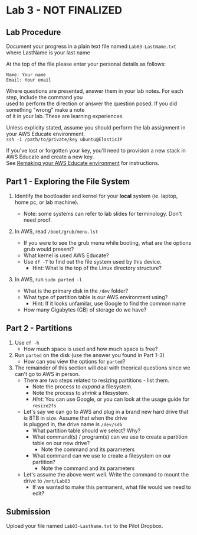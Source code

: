 # Lab 3 - NOT FINALIZED

## Lab Procedure
Document your progress in a plain text file named `Lab03-LastName.txt`  
where LastName is your last name

At the top of the file please enter your personal details as follows:
```
Name: Your name
Email: Your email

```

Where questions are presented, answer them in your lab notes.  For each step, include the command you  
used to perform the direction or answer the question posed.  If you did something "wrong" make a note  
of it in your lab.  These are learning experiences.

Unless explicity stated, assume you should perform the lab assignment in your AWS Educate environment.  
`ssh -i /path/to/private/key ubuntu@ElasticIP`  

If you've lost or forgotten your key, you'll need to provision a new stack in AWS Educate and create a new key.  
See [Remaking your AWS Educate environment](../../..) for instructions.

## Part 1 - Exploring the File System
1. Identify the bootloader and kernel for your **local** system (ie. laptop, home pc, or lab machine).
    * Note: some systems can refer to lab slides for terminology.  Don't need proof.

2. In AWS, read `/boot/grub/menu.lst`  
    * If you were to see the grub menu while booting, what are the options grub would present?  
    * What kernel is used AWS Educate?   
    * Use `df -T` to find out the file system used by this device.  
        * Hint: What is the top of the Linux directory structure?

3. In AWS, run `sudo parted -l`
    * What is the primary disk in the `/dev` folder?  
    * What type of partition table is our AWS environment using? 
        * Hint: If it looks unfamilar, use Google to find the common name
    * How many Gigabytes (GB) of storage do we have?

## Part 2 - Partitions
1. Use `df -h`
    * How much space is used and how much space is free?
2. Run `parted` on the disk (use the answer you found in Part 1-3)
    * How can you view the options for `parted`?
3. The remainder of this section will deal with theorical questions since we can't go to AWS in person.
    * There are two steps related to resizing partitions - list them.
        * Note the process to *expand* a filesystem.
        * Note the process to *shrink* a filesystem.
        * *Hint*: You can use Google, or you can look at the usage guide for `resize2fs`
    * Let's say we can go to AWS and plug in a brand new hard drive that is 8TB in size.  Assume that when the drive  
    is plugged in, the drive name is `/dev/sdb`
        * What partition table should we select?  Why?
        * What command(s) / program(s) can we use to create a partition table on our new drive? 
            * Note the command and its parameters
        * What command can we use to create a filesystem on our partition?
            * Note the command and its parameters
    * Let's assume the above went well.  Write the command to mount the drive to `/mnt/Lab03`
        * If we wanted to make this permanent, what file would we need to edit?

## Submission
Upload your file named `Lab03-LastName.txt` to the Pilot Dropbox.